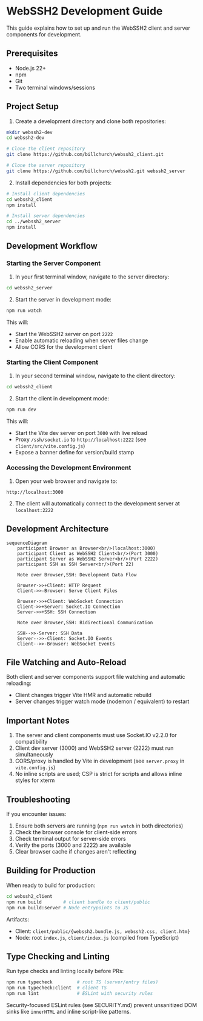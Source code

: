 # WebSSH2 Development Guide

This guide explains how to set up and run the WebSSH2 client and server components for development.

## Prerequisites

- Node.js 22+
- npm
- Git
- Two terminal windows/sessions

## Project Setup

1. Create a development directory and clone both repositories:

```bash
mkdir webssh2-dev
cd webssh2-dev

# Clone the client repository
git clone https://github.com/billchurch/webssh2_client.git

# Clone the server repository
git clone https://github.com/billchurch/webssh2.git webssh2_server
```

2. Install dependencies for both projects:

```bash
# Install client dependencies
cd webssh2_client
npm install

# Install server dependencies
cd ../webssh2_server
npm install
```

## Development Workflow

### Starting the Server Component

1. In your first terminal window, navigate to the server directory:

```bash
cd webssh2_server
```

2. Start the server in development mode:

```bash
npm run watch
```

This will:

- Start the WebSSH2 server on port `2222`
- Enable automatic reloading when server files change
- Allow CORS for the development client

### Starting the Client Component

1. In your second terminal window, navigate to the client directory:

```bash
cd webssh2_client
```

2. Start the client in development mode:

```bash
npm run dev
```

This will:

- Start the Vite dev server on port `3000` with live reload
- Proxy `/ssh/socket.io` to `http://localhost:2222` (see `client/src/vite.config.js`)
- Expose a banner define for version/build stamp

### Accessing the Development Environment

1. Open your web browser and navigate to:

```
http://localhost:3000
```

2. The client will automatically connect to the development server at `localhost:2222`

## Development Architecture

```mermaid
sequenceDiagram
    participant Browser as Browser<br/>(localhost:3000)
    participant Client as WebSSH2 Client<br/>(Port 3000)
    participant Server as WebSSH2 Server<br/>(Port 2222)
    participant SSH as SSH Server<br/>(Port 22)

    Note over Browser,SSH: Development Data Flow

    Browser->>+Client: HTTP Request
    Client->>-Browser: Serve Client Files

    Browser->>+Client: WebSocket Connection
    Client->>+Server: Socket.IO Connection
    Server->>+SSH: SSH Connection

    Note over Browser,SSH: Bidirectional Communication

    SSH-->>-Server: SSH Data
    Server-->>-Client: Socket.IO Events
    Client-->>-Browser: WebSocket Events
```

## File Watching and Auto-Reload

Both client and server components support file watching and automatic reloading:

- Client changes trigger Vite HMR and automatic rebuild
- Server changes trigger watch mode (nodemon / equivalent) to restart

## Important Notes

1. The server and client components must use Socket.IO v2.2.0 for compatibility
2. Client dev server (3000) and WebSSH2 server (2222) must run simultaneously
3. CORS/proxy is handled by Vite in development (see `server.proxy` in `vite.config.js`)
4. No inline scripts are used; CSP is strict for scripts and allows inline styles for xterm

## Troubleshooting

If you encounter issues:

1. Ensure both servers are running (`npm run watch` in both directories)
2. Check the browser console for client-side errors
3. Check terminal output for server-side errors
4. Verify the ports (3000 and 2222) are available
5. Clear browser cache if changes aren't reflecting

## Building for Production

When ready to build for production:

```bash
cd webssh2_client
npm run build        # client bundle to client/public
npm run build:server # Node entrypoints to JS
```

Artifacts:

- Client: `client/public/{webssh2.bundle.js, webssh2.css, client.htm}`
- Node: root `index.js`, `client/index.js` (compiled from TypeScript)

## Type Checking and Linting

Run type checks and linting locally before PRs:

```bash
npm run typecheck         # root TS (server/entry files)
npm run typecheck:client  # client TS
npm run lint              # ESLint with security rules
```

Security-focused ESLint rules (see SECURITY.md) prevent unsanitized DOM sinks like `innerHTML` and inline script-like patterns.
